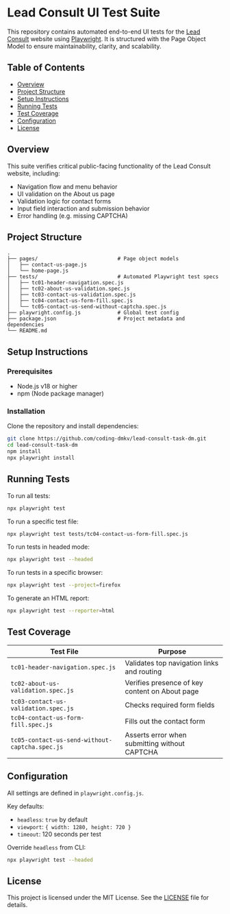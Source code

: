 # Lead Consult UI Test Suite

This repository contains automated end-to-end UI tests for the [Lead Consult](https://www.leadconsult.eu) website using [Playwright](https://playwright.dev/). It is structured with the Page Object Model to ensure maintainability, clarity, and scalability.

## Table of Contents

- [Overview](#overview)
- [Project Structure](#project-structure)
- [Setup Instructions](#setup-instructions)
- [Running Tests](#running-tests)
- [Test Coverage](#test-coverage)
- [Configuration](#configuration)
- [License](#license)

## Overview

This suite verifies critical public-facing functionality of the Lead Consult website, including:

- Navigation flow and menu behavior
- UI validation on the About us page
- Validation logic for contact forms
- Input field interaction and submission behavior
- Error handling (e.g. missing CAPTCHA)

## Project Structure

```
.
├── pages/                          # Page object models
│   ├── contact-us-page.js
│   └── home-page.js
├── tests/                          # Automated Playwright test specs
│   ├── tc01-header-navigation.spec.js
│   ├── tc02-about-us-validation.spec.js
│   ├── tc03-contact-us-validation.spec.js
│   ├── tc04-contact-us-form-fill.spec.js
│   └── tc05-contact-us-send-without-captcha.spec.js
├── playwright.config.js            # Global test config
├── package.json                    # Project metadata and dependencies
└── README.md
```

## Setup Instructions

### Prerequisites

- Node.js v18 or higher
- npm (Node package manager)

### Installation

Clone the repository and install dependencies:

```bash
git clone https://github.com/coding-dmkv/lead-consult-task-dm.git
cd lead-consult-task-dm
npm install
npx playwright install
```

## Running Tests

To run all tests:

```bash
npx playwright test
```

To run a specific test file:

```bash
npx playwright test tests/tc04-contact-us-form-fill.spec.js
```

To run tests in headed mode:

```bash
npx playwright test --headed
```

To run tests in a specific browser:

```bash
npx playwright test --project=firefox
```

To generate an HTML report:

```bash
npx playwright test --reporter=html
```

## Test Coverage

| Test File                                      | Purpose                                        |
| ---------------------------------------------- | ---------------------------------------------- |
| `tc01-header-navigation.spec.js`               | Validates top navigation links and routing     |
| `tc02-about-us-validation.spec.js`             | Verifies presence of key content on About page |
| `tc03-contact-us-validation.spec.js`           | Checks required form fields                    |
| `tc04-contact-us-form-fill.spec.js`            | Fills out the contact form                     |
| `tc05-contact-us-send-without-captcha.spec.js` | Asserts error when submitting without CAPTCHA  |

## Configuration

All settings are defined in `playwright.config.js`.

Key defaults:

- `headless`: `true` by default
- `viewport`: `{ width: 1280, height: 720 }`
- `timeout`: 120 seconds per test

Override `headless` from CLI:

```bash
npx playwright test --headed
```

## License

This project is licensed under the MIT License. See the [LICENSE](LICENSE) file for details.

